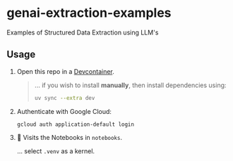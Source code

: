 # genai-extraction-examples
Examples of Structured Data Extraction using LLM's

## Usage

1. Open this repo in a [Devcontainer](https://containers.dev/).

    > ... if you wish to install **manually**, then install dependencies using:
    > 
    > ```bash
    > uv sync --extra dev
    > ```

2. Authenticate with Google Cloud:

    ```
    gcloud auth application-default login
    ```

3. 🎉 Visits the Notebooks in `notebooks`.

    ... select `.venv` as a kernel.

